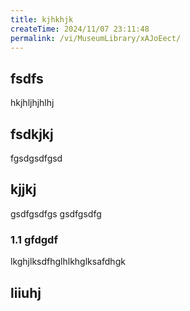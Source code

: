 ```yaml
---
title: kjhkhjk
createTime: 2024/11/07 23:11:48
permalink: /vi/MuseumLibrary/xAJoEect/
---
```



## fsdfs
hkjhljhjhlhj
## fsdkjkj

fgsdgsdfgsd

## kjjkj

gsdfgsdfgs
gsdfgsdfg

### 1.1 gfdgdf


lkghjlksdfhglhlkhglksafdhgk

## liiuhj

